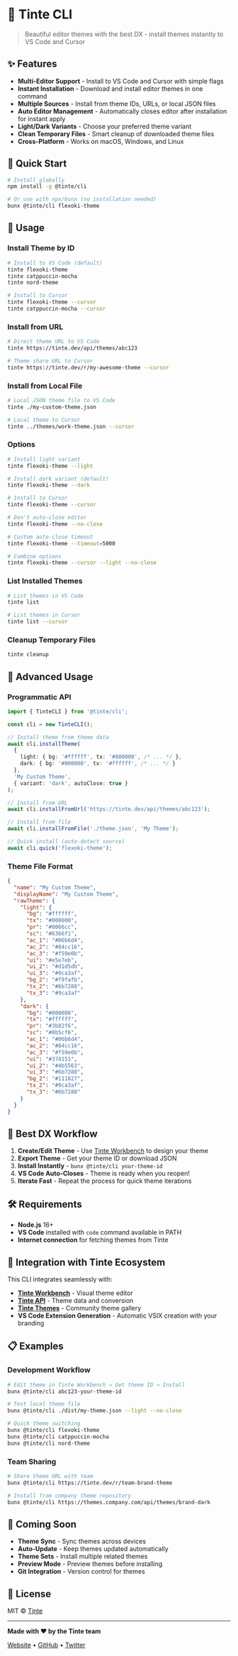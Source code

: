 # 🎨 Tinte CLI

> Beautiful editor themes with the best DX - install themes instantly to VS Code and Cursor

## ✨ Features

- **Multi-Editor Support** - Install to VS Code and Cursor with simple flags
- **Instant Installation** - Download and install editor themes in one command
- **Multiple Sources** - Install from theme IDs, URLs, or local JSON files
- **Auto Editor Management** - Automatically closes editor after installation for instant apply
- **Light/Dark Variants** - Choose your preferred theme variant
- **Clean Temporary Files** - Smart cleanup of downloaded theme files
- **Cross-Platform** - Works on macOS, Windows, and Linux

## 🚀 Quick Start

```bash
# Install globally
npm install -g @tinte/cli

# Or use with npx/bunx (no installation needed)
bunx @tinte/cli flexoki-theme
```

## 📖 Usage

### Install Theme by ID
```bash
# Install to VS Code (default)
tinte flexoki-theme
tinte catppuccin-mocha
tinte nord-theme

# Install to Cursor
tinte flexoki-theme --cursor
tinte catppuccin-mocha --cursor
```

### Install from URL
```bash
# Direct theme URL to VS Code
tinte https://tinte.dev/api/themes/abc123

# Theme share URL to Cursor
tinte https://tinte.dev/r/my-awesome-theme --cursor
```

### Install from Local File
```bash
# Local JSON theme file to VS Code
tinte ./my-custom-theme.json

# Local theme to Cursor
tinte ../themes/work-theme.json --cursor
```

### Options

```bash
# Install light variant
tinte flexoki-theme --light

# Install dark variant (default)
tinte flexoki-theme --dark

# Install to Cursor
tinte flexoki-theme --cursor

# Don't auto-close editor
tinte flexoki-theme --no-close

# Custom auto-close timeout
tinte flexoki-theme --timeout=5000

# Combine options
tinte flexoki-theme --cursor --light --no-close
```

### List Installed Themes
```bash
# List themes in VS Code
tinte list

# List themes in Cursor
tinte list --cursor
```

### Cleanup Temporary Files
```bash
tinte cleanup
```

## 🔧 Advanced Usage

### Programmatic API

```typescript
import { TinteCLI } from '@tinte/cli';

const cli = new TinteCLI();

// Install theme from theme data
await cli.installTheme(
  {
    light: { bg: '#ffffff', tx: '#000000', /* ... */ },
    dark: { bg: '#000000', tx: '#ffffff', /* ... */ }
  },
  'My Custom Theme',
  { variant: 'dark', autoClose: true }
);

// Install from URL
await cli.installFromUrl('https://tinte.dev/api/themes/abc123');

// Install from file
await cli.installFromFile('./theme.json', 'My Theme');

// Quick install (auto-detect source)
await cli.quick('flexoki-theme');
```

### Theme File Format

```json
{
  "name": "My Custom Theme",
  "displayName": "My Custom Theme",
  "rawTheme": {
    "light": {
      "bg": "#ffffff",
      "tx": "#000000",
      "pr": "#0066cc",
      "sc": "#6366f1",
      "ac_1": "#06b6d4",
      "ac_2": "#84cc16",
      "ac_3": "#f59e0b",
      "ui": "#e5e7eb",
      "ui_2": "#d1d5db",
      "ui_3": "#9ca3af",
      "bg_2": "#f9fafb",
      "tx_2": "#6b7280",
      "tx_3": "#9ca3af"
    },
    "dark": {
      "bg": "#000000",
      "tx": "#ffffff",
      "pr": "#3b82f6",
      "sc": "#8b5cf6",
      "ac_1": "#06b6d4",
      "ac_2": "#84cc16",
      "ac_3": "#f59e0b",
      "ui": "#374151",
      "ui_2": "#4b5563",
      "ui_3": "#6b7280",
      "bg_2": "#111827",
      "tx_2": "#9ca3af",
      "tx_3": "#6b7280"
    }
  }
}
```

## 🎯 Best DX Workflow

1. **Create/Edit Theme** - Use [Tinte Workbench](https://tinte.dev/workbench) to design your theme
2. **Export Theme** - Get your theme ID or download JSON
3. **Install Instantly** - `bunx @tinte/cli your-theme-id`
4. **VS Code Auto-Closes** - Theme is ready when you reopen!
5. **Iterate Fast** - Repeat the process for quick theme iterations

## 🛠️ Requirements

- **Node.js** 16+
- **VS Code** installed with `code` command available in PATH
- **Internet connection** for fetching themes from Tinte

## 🤝 Integration with Tinte Ecosystem

This CLI integrates seamlessly with:

- **[Tinte Workbench](https://tinte.dev/workbench)** - Visual theme editor
- **[Tinte API](https://tinte.dev/api)** - Theme data and conversion
- **[Tinte Themes](https://tinte.dev/themes)** - Community theme gallery
- **VS Code Extension Generation** - Automatic VSIX creation with your branding

## 📋 Examples

### Development Workflow
```bash
# Edit theme in Tinte Workbench → Get theme ID → Install
bunx @tinte/cli abc123-your-theme-id

# Test local theme file
bunx @tinte/cli ./dist/my-theme.json --light --no-close

# Quick theme switching
bunx @tinte/cli flexoki-theme
bunx @tinte/cli catppuccin-mocha
bunx @tinte/cli nord-theme
```

### Team Sharing
```bash
# Share theme URL with team
bunx @tinte/cli https://tinte.dev/r/team-brand-theme

# Install from company theme repository
bunx @tinte/cli https://themes.company.com/api/themes/brand-dark
```

## 🚀 Coming Soon

- **Theme Sync** - Sync themes across devices
- **Auto-Update** - Keep themes updated automatically
- **Theme Sets** - Install multiple related themes
- **Preview Mode** - Preview themes before installing
- **Git Integration** - Version control for themes

## 📝 License

MIT © [Tinte](https://tinte.dev)

---

**Made with ❤️ by the Tinte team**

[Website](https://tinte.dev) • [GitHub](https://github.com/Railly/tinte) • [Twitter](https://twitter.com/raillyhugo)